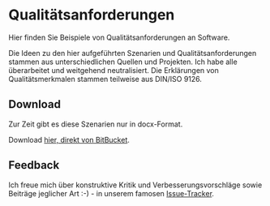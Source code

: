 # Qualitätsanforderungen

Hier finden Sie Beispiele von Qualitätsanforderungen an Software.

Die Ideen zu den hier aufgeführten Szenarien und Qualitätsanforderungen stammen aus unterschiedlichen Quellen und Projekten. Ich habe alle überarbeitet und weitgehend neutralisiert. Die Erklärungen von Qualitätsmerkmalen stammen teilweise aus DIN/ISO 9126.

## Download ##
Zur Zeit gibt es diese Szenarien nur in docx-Format. 

Download [hier, direkt von BitBucket](https://bitbucket.org/arc42/quality-requirements/downloads/Beispiele-fu%CC%88r-Qualita%CC%88tsziele-short.docx "Qualitätsanforderungen-Beispiele-docx").


## Feedback ##
Ich freue mich über konstruktive Kritik und Verbesserungsvorschläge sowie Beiträge jeglicher Art :-) - in unserem famosen [Issue-Tracker](https://bitbucket.org/arc42/quality-requirements/issues?status=new&status=open "issue-Tracker for arc42-quality-requirements on bitbucket").